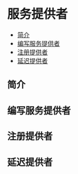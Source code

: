 # 服务提供者

* [简介](#jian-jie)
* [编写服务提供者](#bian-xie-fu-wu-qi-gong-zhe)
* [注册提供者](#zhu-ce-qi-gong-zhe)
* [延迟提供者](#yan-chi-qi-gong-zhe)

## 简介

## 编写服务提供者

## 注册提供者

## 延迟提供者

